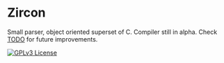 # Zircon
 Small parser, object oriented superset of C.
 Compiler still in alpha. Check [TODO](./TODO.md) for future improvements.

[![GPLv3 License](https://img.shields.io/badge/License-GPL%20v3-yellow.svg)](./COPYING)
